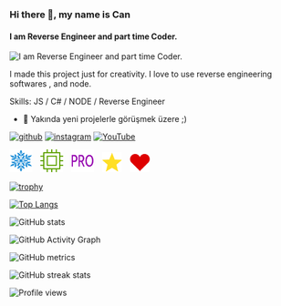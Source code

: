 ### Hi there 👋, my name is Can
#### I am Reverse Engineer and part time Coder.
![I am Reverse Engineer and part time Coder.](https://i.resmim.net/S9SS1.jpg)

I made this project just for creativity. I love to use reverse engineering softwares , and node. 

Skills: JS / C# / NODE / Reverse Engineer

- 🔭 Yakında yeni projelerle görüşmek üzere ;) 


[<img src='https://cdn.jsdelivr.net/npm/simple-icons@3.0.1/icons/github.svg' alt='github' height='40'>](https://github.com/https://github.com/vfxecho)  [<img src='https://cdn.jsdelivr.net/npm/simple-icons@3.0.1/icons/instagram.svg' alt='instagram' height='40'>](https://www.instagram.com/https://www.instagram.com/madxecho//)  [<img src='https://cdn.jsdelivr.net/npm/simple-icons@3.0.1/icons/youtube.svg' alt='YouTube' height='40'>](https://www.youtube.com/channel/https://www.youtube.com/channel/UCjw2Eq4rzTPVEwGUGu1ZmIA)  

<a href='https://archiveprogram.github.com/'><img src='https://raw.githubusercontent.com/acervenky/animated-github-badges/master/assets/acbadge.gif' width='40' height='40'></a> <a href='https://docs.github.com/en/developers'><img src='https://raw.githubusercontent.com/acervenky/animated-github-badges/master/assets/devbadge.gif' width='40' height='40'></a> <a href='https://github.com/pricing'><img src='https://raw.githubusercontent.com/acervenky/animated-github-badges/master/assets/pro.gif' width='40' height='40'></a> <a href='https://stars.github.com/'><img src='https://raw.githubusercontent.com/acervenky/animated-github-badges/master/assets/starbadge.gif' width='35' height='35'></a> <a href='https://docs.github.com/en/github/supporting-the-open-source-community-with-github-sponsors'><img src='https://raw.githubusercontent.com/acervenky/animated-github-badges/master/assets/sponsorbadge.gif' width='35' height='35'></a> 

[![trophy](https://github-profile-trophy.vercel.app/?username=https://github.com/vfxecho)](https://github.com/ryo-ma/github-profile-trophy)

[![Top Langs](https://github-readme-stats.vercel.app/api/top-langs/?username=https://github.com/vfxecho)](https://github.com/anuraghazra/github-readme-stats)

![GitHub stats](https://github-readme-stats.vercel.app/api?username=https://github.com/vfxecho&show_icons=true)  

![GitHub Activity Graph](https://activity-graph.herokuapp.com/graph?username=https://github.com/vfxecho)  

![GitHub metrics](https://metrics.lecoq.io/https://github.com/vfxecho)  

![GitHub streak stats](https://github-readme-streak-stats.herokuapp.com/?user=https://github.com/vfxecho)  

![Profile views](https://gpvc.arturio.dev/https://github.com/vfxecho)  
